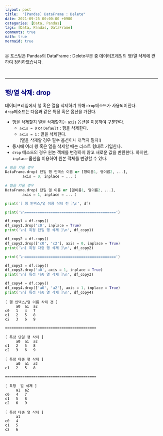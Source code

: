```yaml
---
layout: post
title:  "[Pandas] DataFrame : Delete"
date: 2021-09-25 00:00:00 +0900
categories: [Data, Pandas]
tags: [Data, Pandas, DataFrame]
comments: true
math: true
mermaid: true
---
```


본 포스팅은 Pandas의 DataFrame : Delete부분 중 데이터프레임의 행/열 삭제에 관하여 정리하였습니다.

<br>

---

## <span style="color:navy">행/열 삭제: drop<span>

데이터프레임에서 행 혹은 열을 삭제하기 위해 `drop`메소드가 사용되어진다. <br> `drop`메소드는 다음과 같은 특징 혹은 옵션을 가진다.

- 행을 삭제할지 열을 삭제할지는 `axis` 옵션을 이용하여 구분한다.
    - `axis = 0` or `Default` : 행을 삭제한다.
    - `axis = 1` : 열을 삭제한다. <br>(열을 삭제할 경우 필수 옵션이니 까먹지 말자!)
- 동시에 여러 행 혹은 열을 삭제할 때는 리스트 형태로 기입한다.
- `drop` 메소드의 경우 원본 객체를 변경하지 않고 새로운 값을 반환한다. 하지만,  `inplace` 옵션을 이용하여 원본 객체를 변경할 수 있다.

```python
# 행을 지울 경우
DataFrame.drop( 단일 행 인덱스 이름 or [행이름1, 행이름2, ...], 
		axis = 0, inplace = ... )
				
# 열을 지울 경우
DataFrame.drop( 단일 열 이름 or [열이름1, 열이름2, ...], 
		axis = 1, inplace = ... )
```

```python
print('[ 행 인덱스/열 이름 삭제 전 ]\n', df)

print('\n==========================================')

df_copy1 = df.copy()
df_copy1.drop('c0', inplace = True)
print('\n[ 특정 단일 행 삭제 ]\n', df_copy1)

df_copy2 = df.copy()
df_copy2.drop(['c0', 'c2'], axis = 0, inplace = True)
print('\n[ 특정 다중 행 삭제 ]\n', df_copy2)

print('\n==========================================')

df_copy3 = df.copy()
df_copy3.drop('a0', axis = 1, inplace = True)
print('\n[ 특정 다중 열 삭제 ]\n', df_copy3)

df_copy4 = df.copy()
df_copy4.drop(['a0', 'a2'], axis = 1, inplace = True)
print('\n[ 특정 다중 열 삭제 ]\n', df_copy4)
```

```
[ 행 인덱스/열 이름 삭제 전 ]
     a0  a1  a2
c0   1   4   7
c1   2   5   8
c2   3   6   9

==========================================

[ 특정 단일 행 삭제 ]
     a0  a1  a2
c1   2   5   8
c2   3   6   9

[ 특정 다중 행 삭제 ]
     a0  a1  a2
c1   2   5   8

==========================================

[ 특정  열 삭제 ]
     a1  a2
c0   4   7
c1   5   8
c2   6   9

[ 특정 다중 열 삭제 ]
     a1
c0   4
c1   5
c2   6
```
